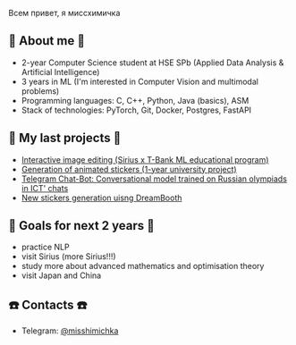 Всем привет, я миссхимичка 

## 👀 About me 👀
- 2-year Computer Science student at HSE SPb (Applied Data Analysis & Artificial Intelligence)
- 3 years in ML (I'm interested in Computer Vision and multimodal problems)
- Programming languages: C, C++, Python, Java (basics), ASM
- Stack of technologies: PyTorch, Git, Docker, Postgres, FastAPI

## 💪 My last projects 💪
- [Interactive image editing (Sirius x T-Bank ML educational program)](https://github.com/misshimichka/TBankCvCase)
- [Generation of animated stickers (1-year university project)](https://github.com/misshimichka/HSE-project-2024)
- [Telegram Chat-Bot: Conversational model trained on Russian olympiads in ICT' chats](https://github.com/misshimichka/tinkoff-sirius-ml)
- [New stickers generation uisng DreamBooth](https://github.com/misshimichka/HSE-VK-2023)

## 🎯 Goals for next 2 years 🎯
- practice NLP
- visit Sirius (more Sirius!!!)
- study more about advanced mathematics and optimisation theory
- visit Japan and China

## ☎️ Contacts ☎️
- Telegram: [@misshimichka](https://t.me/misshimichka)
